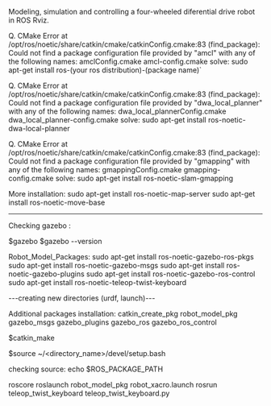 Modeling, simulation and controlling a four-wheeled diferential drive robot in ROS Rviz.

Q. CMake Error at /opt/ros/noetic/share/catkin/cmake/catkinConfig.cmake:83 (find_package): Could not find a package configuration file provided by "amcl" with any of the following names: amclConfig.cmake amcl-config.cmake
solve:
sudo apt-get install ros-(your ros distribution)-(package name)`

Q. CMake Error at /opt/ros/noetic/share/catkin/cmake/catkinConfig.cmake:83 (find_package):
  Could not find a package configuration file provided by "dwa_local_planner"
  with any of the following names:
    dwa_local_plannerConfig.cmake
    dwa_local_planner-config.cmake
solve: 
sudo apt-get install ros-noetic-dwa-local-planner

Q. CMake Error at /opt/ros/noetic/share/catkin/cmake/catkinConfig.cmake:83 (find_package):
  Could not find a package configuration file provided by "gmapping" with any
  of the following names:
    gmappingConfig.cmake
    gmapping-config.cmake
solve:
sudo apt-get install ros-noetic-slam-gmapping

More installation:
sudo apt-get install ros-noetic-map-server
sudo apt-get install ros-noetic-move-base

****************************************************************************************

Checking gazebo : 

$gazebo
$gazebo --version

Robot_Model_Packages:
sudo apt-get install ros-noetic-gazebo-ros-pkgs
sudo apt-get install ros-noetic-gazebo-msgs
sudo apt-get install ros-noetic-gazebo-plugins
sudo apt-get install ros-noetic-gazebo-ros-control
sudo apt-get install ros-noetic-teleop-twist-keyboard

---creating new directories (urdf, launch)---

Additional packages installation:
catkin_create_pkg robot_model_pkg gazebo_msgs gazebo_plugins gazebo_ros gazebo_ros_control

$catkin_make

$source ~/<directory_name>/devel/setup.bash

checking source:
echo $ROS_PACKAGE_PATH

roscore
roslaunch robot_model_pkg robot_xacro.launch
rosrun teleop_twist_keyboard teleop_twist_keyboard.py
